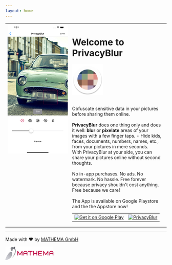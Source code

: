 ```yaml
---
layout: home
---
```



<table style="width: 100%; border: none">
<tr>
<td valign="top" style="width: 40%; border: none">

<img src="assets/preview.png" alt="Preview Screenshot">

</td>
<td valign="top" style="border: none">

<h1>Welcome to PrivacyBlur</h1>

<img src="assets/ic_launcher_round.png" alt="PrivacyBlur Logo">
<br/>
<br/>
<p>
Obfuscate sensitive data in your pictures before sharing them online.
<br/>
<br/>
<strong>PrivacyBlur</strong> does one thing only and does it well: <strong>blur</strong> or <strong>pixelate</strong> areas of your images with a few finger taps.
 - Hide kids, faces, documents, numbers, names, etc., from your pictures in mere seconds.<br/>With PrivacyBlur at your side, you can share your pictures online without second thoughts.
<br/>
<br/>
No in-app purchases. No ads. No watermark. No hassle. Free forever because privacy shouldn't cost anything. Free because we care!
<br/>
<br/>
The App is available on Google Playstore  and the the Appstore now!
</p>

<table style="border: none;">
  <tr>
    <td style="border: none;">
      <a href='https://play.google.com/store/apps/details?id=de.mathema.privacyblur&pcampaignid=pcampaignidMKT-Other-global-all-co-prtnr-py-PartBadge-Mar2515-1'><img width="140px" height="auto" alt='Get it on Google Play' src='https://play.google.com/intl/en_us/badges/static/images/badges/en_badge_web_generic.png'/></a>
    </td>
    <td style="border: none;">
      <a href="https://apps.apple.com/us/app/privacyblur/id1536274106?itsct=apps_box_badge&amp;itscg=30200">
        <object data="assets/black.png" type="image/png">
          <img src="https://tools.applemediaservices.com/api/badges/download-on-the-app-store/black/en-us?size=250x83&amp;releaseDate=1619827200&h=9d23d850d1506bbe56180b2aa8ee51f7" alt="PrivacyBlur">
        </object>
      </a>
    </td>
  </tr>
</table>



</td>
</tr>
</table>

---

Made with ❤ by [MATHEMA GmbH](https://www.mathema.de/)

<img src="assets/mat-standard-rgb.png" width="150px" alt="MATHEMA Logo"/>


